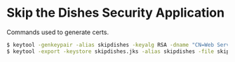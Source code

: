# Skip the Dishes Security Application

Commands used to generate certs.

```bash
$ keytool -genkeypair -alias skipdishes -keyalg RSA -dname "CN=Web Server,OU=Unit,O=Organization,L=City,S=State,C=US" -keypass skipdishes -keystore skipdishes.jks -storepass skipdishes -deststoretype pkcs12
$ keytool -export -keystore skipdishes.jks -alias skipdishes -file skipdishes.cer
```
